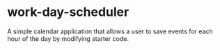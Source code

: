 # work-day-scheduler
A simple calendar application that allows a user to save events for each hour of the day by modifying starter code.
